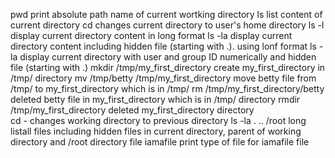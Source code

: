 pwd print  absolute path name of current wortking directory 
ls list content of current directory
cd changes current directory to user's home directory
ls -l display current directory content in long format
ls -la display current directory content including hidden file (starting with .). using lonf format
ls -la display current directory with user and group ID numerically and hidden file (starting with .)
mkdir /tmp/my_first_directory create my_first_directory in /tmp/ directory
mv /tmp/betty /tmp/my_first_directory move betty file from /tmp/ to my_first_directory which is in /tmp/
rm /tmp/my_first_directory/betty deleted betty file in my_first_directory which is in /tmp/ directory
rmdir /tmp/my_first_directory  deleted my_first_directory directory   
cd - changes working directory to previous directory
ls -la . .. /root  long listall files including hidden files in current directory, parent of working directory and /root directory
file iamafile print type of file for iamafile file   
